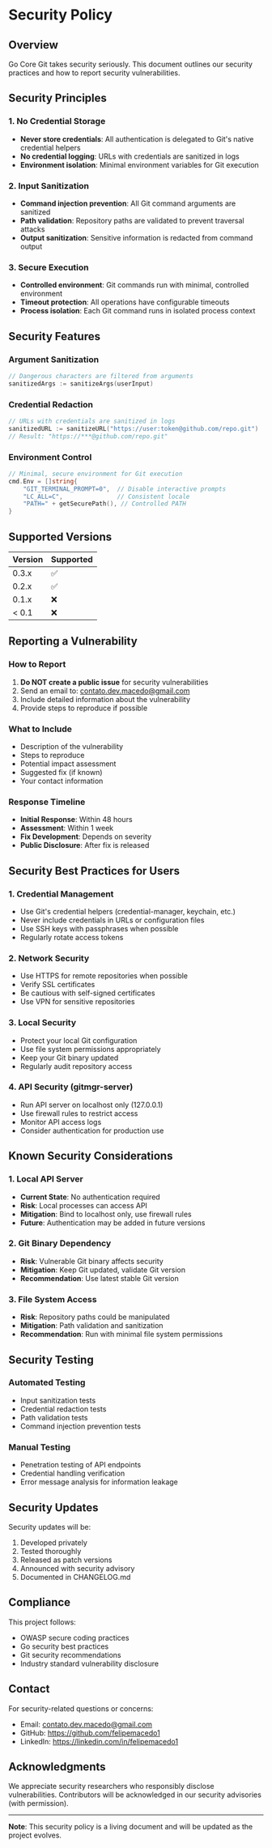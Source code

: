 # Security Policy

## Overview

Go Core Git takes security seriously. This document outlines our security practices and how to report security vulnerabilities.

## Security Principles

### 1. No Credential Storage
- **Never store credentials**: All authentication is delegated to Git's native credential helpers
- **No credential logging**: URLs with credentials are sanitized in logs
- **Environment isolation**: Minimal environment variables for Git execution

### 2. Input Sanitization
- **Command injection prevention**: All Git command arguments are sanitized
- **Path validation**: Repository paths are validated to prevent traversal attacks
- **Output sanitization**: Sensitive information is redacted from command output

### 3. Secure Execution
- **Controlled environment**: Git commands run with minimal, controlled environment
- **Timeout protection**: All operations have configurable timeouts
- **Process isolation**: Each Git command runs in isolated process context

## Security Features

### Argument Sanitization
```go
// Dangerous characters are filtered from arguments
sanitizedArgs := sanitizeArgs(userInput)
```

### Credential Redaction
```go
// URLs with credentials are sanitized in logs
sanitizedURL := sanitizeURL("https://user:token@github.com/repo.git")
// Result: "https://***@github.com/repo.git"
```

### Environment Control
```go
// Minimal, secure environment for Git execution
cmd.Env = []string{
    "GIT_TERMINAL_PROMPT=0",  // Disable interactive prompts
    "LC_ALL=C",               // Consistent locale
    "PATH=" + getSecurePath(), // Controlled PATH
}
```

## Supported Versions

| Version | Supported          |
| ------- | ------------------ |
| 0.3.x   | :white_check_mark: |
| 0.2.x   | :white_check_mark: |
| 0.1.x   | :x:                |
| < 0.1   | :x:                |

## Reporting a Vulnerability

### How to Report
1. **Do NOT create a public issue** for security vulnerabilities
2. Send an email to: contato.dev.macedo@gmail.com
3. Include detailed information about the vulnerability
4. Provide steps to reproduce if possible

### What to Include
- Description of the vulnerability
- Steps to reproduce
- Potential impact assessment
- Suggested fix (if known)
- Your contact information

### Response Timeline
- **Initial Response**: Within 48 hours
- **Assessment**: Within 1 week
- **Fix Development**: Depends on severity
- **Public Disclosure**: After fix is released

## Security Best Practices for Users

### 1. Credential Management
- Use Git's credential helpers (credential-manager, keychain, etc.)
- Never include credentials in URLs or configuration files
- Use SSH keys with passphrases when possible
- Regularly rotate access tokens

### 2. Network Security
- Use HTTPS for remote repositories when possible
- Verify SSL certificates
- Be cautious with self-signed certificates
- Use VPN for sensitive repositories

### 3. Local Security
- Protect your local Git configuration
- Use file system permissions appropriately
- Keep your Git binary updated
- Regularly audit repository access

### 4. API Security (gitmgr-server)
- Run API server on localhost only (127.0.0.1)
- Use firewall rules to restrict access
- Monitor API access logs
- Consider authentication for production use

## Known Security Considerations

### 1. Local API Server
- **Current State**: No authentication required
- **Risk**: Local processes can access API
- **Mitigation**: Bind to localhost only, use firewall rules
- **Future**: Authentication may be added in future versions

### 2. Git Binary Dependency
- **Risk**: Vulnerable Git binary affects security
- **Mitigation**: Keep Git updated, validate Git version
- **Recommendation**: Use latest stable Git version

### 3. File System Access
- **Risk**: Repository paths could be manipulated
- **Mitigation**: Path validation and sanitization
- **Recommendation**: Run with minimal file system permissions

## Security Testing

### Automated Testing
- Input sanitization tests
- Credential redaction tests
- Path validation tests
- Command injection prevention tests

### Manual Testing
- Penetration testing of API endpoints
- Credential handling verification
- Error message analysis for information leakage

## Security Updates

Security updates will be:
1. Developed privately
2. Tested thoroughly
3. Released as patch versions
4. Announced with security advisory
5. Documented in CHANGELOG.md

## Compliance

This project follows:
- OWASP secure coding practices
- Go security best practices
- Git security recommendations
- Industry standard vulnerability disclosure

## Contact

For security-related questions or concerns:
- Email: contato.dev.macedo@gmail.com
- GitHub: https://github.com/felipemacedo1
- LinkedIn: https://linkedin.com/in/felipemacedo1

## Acknowledgments

We appreciate security researchers who responsibly disclose vulnerabilities. Contributors will be acknowledged in our security advisories (with permission).

---

**Note**: This security policy is a living document and will be updated as the project evolves.